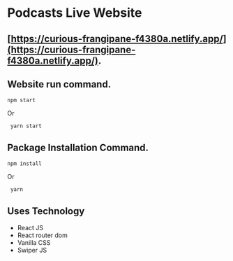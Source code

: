 # Podcasts Live Website

## [https://curious-frangipane-f4380a.netlify.app/](https://curious-frangipane-f4380a.netlify.app/).

## Website run command.

```
npm start
```

Or

```
 yarn start
```

## Package Installation Command.

```
npm install
```

Or

```
 yarn
```

## Uses Technology

- React JS
- React router dom
- Vanilla CSS
- Swiper JS
